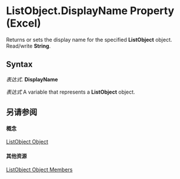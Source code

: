 
# ListObject.DisplayName Property (Excel)

Returns or sets the display name for the specified  **ListObject** object. Read/write **String**.


## Syntax

 _表达式_. **DisplayName**

 _表达式_ A variable that represents a **ListObject** object.


## 另请参阅


#### 概念


[ListObject Object](46de6c4f-8ce0-0c7d-da59-6e52f5eab612.md)
#### 其他资源


[ListObject Object Members](http://msdn.microsoft.com/library/d34f895c-cf60-f644-866b-7b757716e7a6%28Office.15%29.aspx)